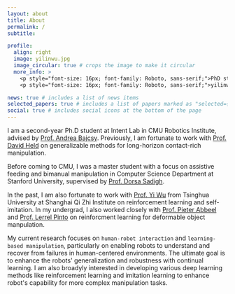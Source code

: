 ```yaml
---
layout: about
title: About
permalink: /
subtitle: 

profile:
  align: right
  image: yilinwu.jpg
  image_circular: true # crops the image to make it circular
  more_info: >
    <p style="font-size: 16px; font-family: Roboto, sans-serif;">PhD student @ RI, SCS, CMU</p>
    <p style="font-size: 16px; font-family: Roboto, sans-serif;">yilinwu [at] andrew [dot] cmu [dot] edu</p>

news: true # includes a list of news items
selected_papers: true # includes a list of papers marked as "selected={true}"
social: true # includes social icons at the bottom of the page
---
```



I am a second-year Ph.D student at Intent Lab in CMU Robotics Institute, advised by <a href="https://www.cs.cmu.edu/~abajcsy/">Prof. Andrea Bajcsy</a>. Previously, I am fortunate to work with <a href="https://davheld.github.io/">Prof. David Held</a> on generalizable methods for long-horizon contact-rich manipulation. 

Before coming to CMU, I was a master student with a focus on assistive feeding and bimanual manipulation in Computer Science Department at Stanford University, supervised by <a href="https://dorsa.fyi/">Prof. Dorsa Sadigh</a>. 

In the past, I am also fortunate to work with <a href="https://jxwuyi.weebly.com/">Prof. Yi Wu</a> from Tsinghua University at Shanghai Qi Zhi Institute on reinforcement learning and self-imitation. In my undergrad, I also worked closely with <a href="https://people.eecs.berkeley.edu/~pabbeel/">Prof. Pieter Abbeel</a> and <a href="https://www.lerrelpinto.com/">Prof. Lerrel Pinto</a> on reinforcment learning for deformable object manpulation.

My current research focuses on `human-robot interaction` and `learning-based manipulation`, particularly on enabling robots to understand and recover from failures in human-centered environments. The ultimate goal is to enhance the robots' generalization and robustness with continual learning. I am also broadyly interested in developing various deep learning methods like reinforcement learning and imitation learning to enhance robot's capability for more complex manipulation tasks. 

